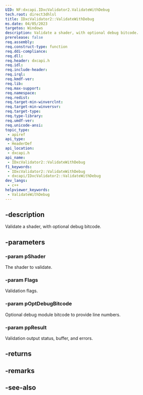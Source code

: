 ```yaml
---
UID: NF:dxcapi.IDxcValidator2.ValidateWithDebug
tech.root: direct3dhlsl
title: IDxcValidator2::ValidateWithDebug
ms.date: 04/05/2023
targetos: Windows
description: Validate a shader, with optional debug bitcode.
prerelease: false
req.assembly: 
req.construct-type: function
req.ddi-compliance: 
req.dll: 
req.header: dxcapi.h
req.idl: 
req.include-header: 
req.irql: 
req.kmdf-ver: 
req.lib: 
req.max-support: 
req.namespace: 
req.redist: 
req.target-min-winverclnt: 
req.target-min-winversvr: 
req.target-type: 
req.type-library: 
req.umdf-ver: 
req.unicode-ansi: 
topic_type:
 - apiref
api_type:
 - HeaderDef
api_location:
 - dxcapi.h
api_name:
 - IDxcValidator2::ValidateWithDebug
f1_keywords:
 - IDxcValidator2::ValidateWithDebug
 - dxcapi/IDxcValidator2::ValidateWithDebug
dev_langs:
 - c++
helpviewer_keywords:
 - ValidateWithDebug
---
```


## -description

Validate a shader, with optional debug bitcode.

## -parameters

### -param pShader

The shader to validate.

### -param Flags

Validation flags.

### -param pOptDebugBitcode

Optional debug module bitcode to provide line numbers.

### -param ppResult

Validation output status, buffer, and errors.

## -returns

## -remarks

## -see-also
